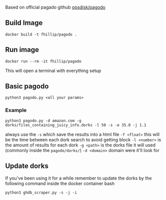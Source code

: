 Based on official pagado github [opsdisk/pagodo](https://github.com/opsdisk/pagodo)

## Build Image
```
docker build -t fhillip/pagodo .
```

## Run image
```
docker run --rm -it fhillip/pagodo
```
This will open a terminal with everything setup

## Basic pagodo
```
python3 pagodo.py <all your params>
```
### Example
```
python3 pagodo.py -d amazon.com -g dorks/files_containing_juicy_info.dorks -l 50 -s -e 35.0 -j 1.1
```
always use the `-s` which save the results into a html file
`-f <float>` this will be the time between each dork search to avoid getting block
`-l <number>` is the amount of results for each dork
`-g <path>` is the dorks file it will used (commonly inside the `pagodo/dorks/`)
`-d <domain>` domain were it'll look for

## Update dorks
If you've been using it for a while remember to update the dorks by the following command inside the docker container bash
```
python3 ghdb_scraper.py -s -j -i
```

